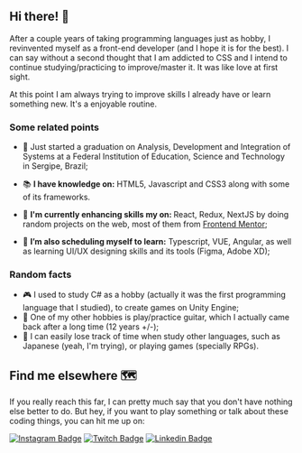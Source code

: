 ## Hi there! 👋


After a couple years of taking programming languages just as hobby, I revinvented myself as a front-end developer (and I hope it is for the best). I can say without a second thought that I am addicted to CSS and I intend to continue studying/practicing to improve/master it. It was like love at first sight. 

At this point I am always trying to improve skills I already have or learn something new. It's a enjoyable routine.


### Some related points

- 🏫 Just started a graduation on Analysis, Development and Integration of Systems at a Federal Institution of Education, Science and Technology in Sergipe, Brazil;

- 📚 <strong>I have knowledge on:</strong>
HTML5, Javascript and CSS3 along with some of its frameworks.

- 🔭 <strong>I'm currently enhancing skills my on: </strong> 
React, Redux, NextJS by doing random projects on the web, most of them from [Frontend Mentor](https://www.frontendmentor.io/challenges);

<!-- - 🤝 With some help I could also manage
'qualquer coisa' -->

- 🌱 <strong>I’m also scheduling myself to learn:</strong>
Typescript, VUE, Angular, as well as learning UI/UX designing skills and its tools (Figma, Adobe XD);


### Random facts

- 🎮 I used to study C# as a hobby (actually it was the first programming language that I studied), to create games on Unity Engine;
- 🎼 One of my other hobbies is play/practice guitar, which I actually came back after a long time (12 years +/-);
- 📖 I can easily lose track of time when study other languages, such as Japanese (yeah, I'm trying), or playing games (specially RPGs).


## Find me elsewhere 🗺️

If you really reach this far, I can pretty much say that you don't have nothing else better to do. But hey, if you want to play something or talk about these coding things, you can hit me up on:

[![Instagram Badge](https://img.shields.io/badge/Instagram-E4405F?style=for-the-badge&logo=instagram&logoColor=white&link=https://www.instagram.com/_notfaceroll/)]( https://www.instagram.com/_notfaceroll/)
[![Twitch Badge](https://img.shields.io/badge/Twitch-9146FF?style=for-the-badge&logo=twitch&logoColor=white&link=https://www.twitch.tv/notfaceroll)]( https://www.twitch.tv/notfaceroll)
[![Linkedin Badge](https://img.shields.io/badge/LinkedIn-0077B5?style=for-the-badge&logo=linkedin&logoColor=white&link=https://www.linkedin.com/in/jorge-miguel-mesquita-2b2682191/)](https://www.linkedin.com/in/jorge-miguel-mesquita-2b2682191/)





<!--
**notFaceroll/notFaceroll** is a ✨ _special_ ✨ repository because its `README.md` (this file) appears on your GitHub profile.
-->
